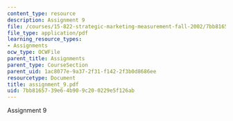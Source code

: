 ```yaml
---
content_type: resource
description: Assignment 9
file: /courses/15-822-strategic-marketing-measurement-fall-2002/7bb8165739e64b909c200229e5f126ab_assignment_9.pdf
file_type: application/pdf
learning_resource_types:
- Assignments
ocw_type: OCWFile
parent_title: Assignments
parent_type: CourseSection
parent_uid: 1ac8077e-9a37-2f31-f142-2f3b0d8686ee
resourcetype: Document
title: assignment_9.pdf
uid: 7bb81657-39e6-4b90-9c20-0229e5f126ab
---
```

Assignment 9

